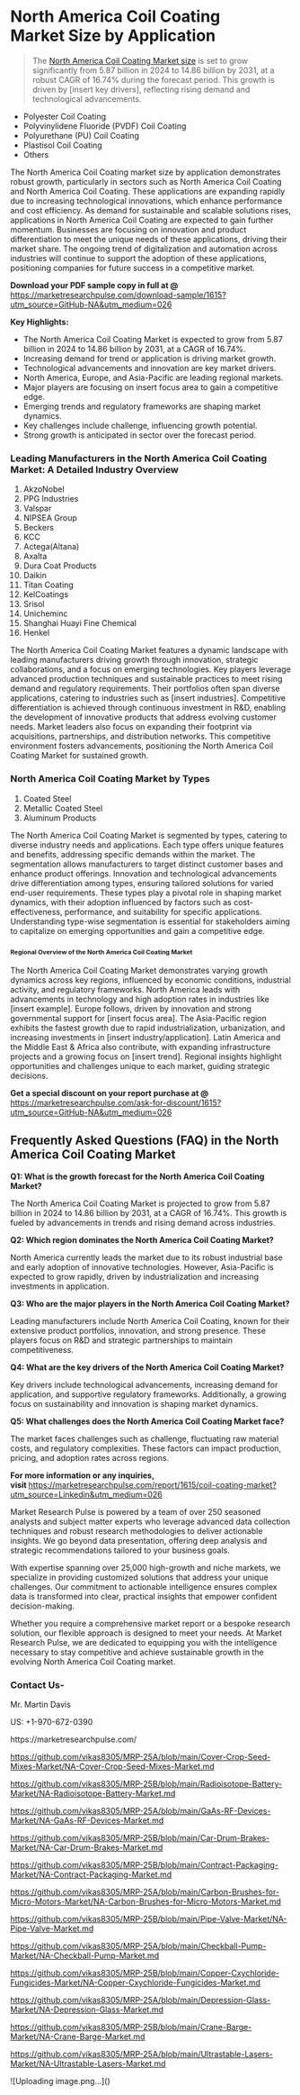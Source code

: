 
<h1>North America Coil Coating Market&nbsp;Size by Application</h1><blockquote><p>The <a href="https://marketresearchpulse.com/download-sample/1615?utm_source=GitHub-NA&amp;utm_medium=026">North America Coil Coating Market size</a> is set to grow significantly from 5.87 billion in 2024 to 14.86 billion by 2031, at a robust CAGR of 16.74% during the forecast period. This growth is driven by [insert key drivers], reflecting rising demand and technological advancements.</p></blockquote><ul><li>Polyester Coil Coating <li> Polyvinylidene Fluoride (PVDF) Coil Coating <li> Polyurethane (PU) Coil Coating <li> Plastisol Coil Coating <li> Others</li></ul><p>The North America Coil Coating market size by application demonstrates robust growth, particularly in sectors such as North America Coil Coating and North America Coil Coating. These applications are expanding rapidly due to increasing technological innovations, which enhance performance and cost efficiency. As demand for sustainable and scalable solutions rises, applications in North America Coil Coating are expected to gain further momentum. Businesses are focusing on innovation and product differentiation to meet the unique needs of these applications, driving their market share. The ongoing trend of digitalization and automation across industries will continue to support the adoption of these applications, positioning companies for future success in a competitive market.</p><p><strong>Download your PDF sample copy in full at @ </strong><a href="https://marketresearchpulse.com/download-sample/1615?utm_source=GitHub-NA&amp;utm_medium=026">https://marketresearchpulse.com/download-sample/1615?utm_source=GitHub-NA&amp;utm_medium=026</a></p><p><strong>Key Highlights: </strong></p><ul><li>The North America Coil Coating Market is expected to grow from 5.87 billion in 2024 to 14.86 billion by 2031, at a CAGR of 16.74%.</li><li>Increasing demand for trend or application is driving market growth.</li><li>Technological advancements and innovation are key market drivers.</li><li>North America, Europe, and Asia-Pacific are leading regional markets.</li><li>Major players are focusing on insert focus area to gain a competitive edge.</li><li>Emerging trends and regulatory frameworks are shaping market dynamics.</li><li>Key challenges include challenge, influencing growth potential.</li><li>Strong growth is anticipated in sector over the forecast period.</li></ul><h3>Leading Manufacturers in the North America Coil Coating Market: A Detailed Industry Overview</h3><ol><li>AkzoNobel</li><li>PPG Industries</li><li>Valspar</li><li>NIPSEA Group</li><li>Beckers</li><li>KCC</li><li>Actega(Altana)</li><li>Axalta</li><li>Dura Coat Products</li><li>Daikin</li><li>Titan Coating</li><li>KelCoatings</li><li>Srisol</li><li>Unicheminc</li><li>Shanghai Huayi Fine Chemical</li><li>Henkel</li></ol><div class="flex max-w-full flex-col flex-grow"><div class="min-h-8 text-message flex w-full flex-col items-end gap-2 whitespace-normal break-words [.text-message+&amp;]:mt-5" dir="auto" data-message-author-role="assistant" data-message-id="fd8432e4-4910-450d-b182-61b7bfb0a01f" data-message-model-slug="gpt-4o"><div class="flex w-full flex-col gap-1 empty:hidden first:pt-[3px]"><div class="markdown prose w-full break-words dark:prose-invert light"><p>The North America Coil Coating Market features a dynamic landscape with leading manufacturers driving growth through innovation, strategic collaborations, and a focus on emerging technologies. Key players leverage advanced production techniques and sustainable practices to meet rising demand and regulatory requirements. Their portfolios often span diverse applications, catering to industries such as [insert industries]. Competitive differentiation is achieved through continuous investment in R&amp;D, enabling the development of innovative products that address evolving customer needs. Market leaders also focus on expanding their footprint via acquisitions, partnerships, and distribution networks. This competitive environment fosters advancements, positioning the North America Coil Coating Market for sustained growth.</p></div></div></div></div><h3>North America Coil Coating Market by Types</h3><ol><li>Coated Steel <li> Metallic Coated Steel <li> Aluminum Products</li></ol><div class="flex max-w-full flex-col flex-grow"><div class="min-h-8 text-message flex w-full flex-col items-end gap-2 whitespace-normal break-words [.text-message+&amp;]:mt-5" dir="auto" data-message-author-role="assistant" data-message-id="084470be-0bb7-4664-bddf-5156b4f41249" data-message-model-slug="gpt-4o-mini"><div class="flex w-full flex-col gap-1 empty:hidden first:pt-[3px]"><div class="markdown prose w-full break-words dark:prose-invert light"><p>The North America Coil Coating Market is segmented by types, catering to diverse industry needs and applications. Each type offers unique features and benefits, addressing specific demands within the market. The segmentation allows manufacturers to target distinct customer bases and enhance product offerings. Innovation and technological advancements drive differentiation among types, ensuring tailored solutions for varied end-user requirements. These types play a pivotal role in shaping market dynamics, with their adoption influenced by factors such as cost-effectiveness, performance, and suitability for specific applications. Understanding type-wise segmentation is essential for stakeholders aiming to capitalize on emerging opportunities and gain a competitive edge.</p></div></div></div></div><h3><span style="font-size: 11px;">Regional Overview of the North America Coil Coating Market</span></h3><div class="flex max-w-full flex-col flex-grow"><div class="min-h-8 text-message flex w-full flex-col items-end gap-2 whitespace-normal break-words [.text-message+&amp;]:mt-5" dir="auto" data-message-author-role="assistant" data-message-id="e9038762-ce64-4e30-91c9-9bd413514231" data-message-model-slug="gpt-4o-mini"><div class="flex w-full flex-col gap-1 empty:hidden first:pt-[3px]"><div class="markdown prose w-full break-words dark:prose-invert light"><p>The North America Coil Coating Market demonstrates varying growth dynamics across key regions, influenced by economic conditions, industrial activity, and regulatory frameworks. North America leads with advancements in technology and high adoption rates in industries like [insert example]. Europe follows, driven by innovation and strong governmental support for [insert focus area]. The Asia-Pacific region exhibits the fastest growth due to rapid industrialization, urbanization, and increasing investments in [insert industry/application]. Latin America and the Middle East &amp; Africa also contribute, with expanding infrastructure projects and a growing focus on [insert trend]. Regional insights highlight opportunities and challenges unique to each market, guiding strategic decisions.</p></div></div></div></div><p><strong>Get a special discount on your report purchase at @ </strong><a href="https://marketresearchpulse.com/ask-for-discount/1615?utm_source=GitHub-NA&amp;utm_medium=026">https://marketresearchpulse.com/ask-for-discount/1615?utm_source=GitHub-NA&amp;utm_medium=026</a></p><h2>Frequently Asked Questions (FAQ) in the North America Coil Coating Market</h2><p><strong>Q1: What is the growth forecast for the North America Coil Coating Market?</strong></p><p>The North America Coil Coating Market is projected to grow from 5.87 billion in 2024 to 14.86 billion by 2031, at a CAGR of 16.74%. This growth is fueled by advancements in trends and rising demand across industries.</p><p><strong>Q2: Which region dominates the North America Coil Coating Market?</strong></p><p>North America currently leads the market due to its robust industrial base and early adoption of innovative technologies. However, Asia-Pacific is expected to grow rapidly, driven by industrialization and increasing investments in application.</p><p><strong>Q3: Who are the major players in the North America Coil Coating Market?</strong></p><p>Leading manufacturers include North America Coil Coating, known for their extensive product portfolios, innovation, and strong presence. These players focus on R&amp;D and strategic partnerships to maintain competitiveness.</p><p><strong>Q4: What are the key drivers of the North America Coil Coating Market?</strong></p><p>Key drivers include technological advancements, increasing demand for application, and supportive regulatory frameworks. Additionally, a growing focus on sustainability and innovation is shaping market dynamics.</p><p><strong>Q5: What challenges does the North America Coil Coating Market face?</strong></p><p>The market faces challenges such as challenge, fluctuating raw material costs, and regulatory complexities. These factors can impact production, pricing, and adoption rates across regions.</p><p><strong>For more information or any inquiries, visit&nbsp;</strong><a href="https://marketresearchpulse.com/report/1615/coil-coating-market?utm_source=Linkedin&utm_medium=026">https://marketresearchpulse.com/report/1615/coil-coating-market?utm_source=Linkedin&utm_medium=026</a></p><p>Market Research Pulse is powered by a team of over 250 seasoned analysts and subject matter experts who leverage advanced data collection techniques and robust research methodologies to deliver actionable insights. We go beyond data presentation, offering deep analysis and strategic recommendations tailored to your business goals.</p><p>With expertise spanning over 25,000 high-growth and niche markets, we specialize in providing customized solutions that address your unique challenges. Our commitment to actionable intelligence ensures complex data is transformed into clear, practical insights that empower confident decision-making.</p><p>Whether you require a comprehensive market report or a bespoke research solution, our flexible approach is designed to meet your needs. At Market Research Pulse, we are dedicated to equipping you with the intelligence necessary to stay competitive and achieve sustainable growth in the evolving North America Coil Coating market.</p><h3><strong>Contact Us-</strong></h3><p>Mr. Martin Davis</p><p>US: +1-970-672-0390</p><p>https://marketresearchpulse.com/</p><p><a href="https://github.com/vikas8305/MRP-25A/blob/main/Cover-Crop-Seed-Mixes-Market/NA-Cover-Crop-Seed-Mixes-Market.md">https://github.com/vikas8305/MRP-25A/blob/main/Cover-Crop-Seed-Mixes-Market/NA-Cover-Crop-Seed-Mixes-Market.md</a></p><p><a href="https://github.com/vikas8305/MRP-25B/blob/main/Radioisotope-Battery-Market/NA-Radioisotope-Battery-Market.md">https://github.com/vikas8305/MRP-25B/blob/main/Radioisotope-Battery-Market/NA-Radioisotope-Battery-Market.md</a></p><p><a href="https://github.com/vikas8305/MRP-25A/blob/main/GaAs-RF-Devices-Market/NA-GaAs-RF-Devices-Market.md">https://github.com/vikas8305/MRP-25A/blob/main/GaAs-RF-Devices-Market/NA-GaAs-RF-Devices-Market.md</a></p><p><a href="https://github.com/vikas8305/MRP-25B/blob/main/Car-Drum-Brakes-Market/NA-Car-Drum-Brakes-Market.md">https://github.com/vikas8305/MRP-25B/blob/main/Car-Drum-Brakes-Market/NA-Car-Drum-Brakes-Market.md</a></p><p><a href="https://github.com/vikas8305/MRP-25B/blob/main/Contract-Packaging-Market/NA-Contract-Packaging-Market.md">https://github.com/vikas8305/MRP-25B/blob/main/Contract-Packaging-Market/NA-Contract-Packaging-Market.md</a></p><p><a href="https://github.com/vikas8305/MRP-25A/blob/main/Carbon-Brushes-for-Micro-Motors-Market/NA-Carbon-Brushes-for-Micro-Motors-Market.md">https://github.com/vikas8305/MRP-25A/blob/main/Carbon-Brushes-for-Micro-Motors-Market/NA-Carbon-Brushes-for-Micro-Motors-Market.md</a></p><p><a href="https://github.com/vikas8305/MRP-25B/blob/main/Pipe-Valve-Market/NA-Pipe-Valve-Market.md">https://github.com/vikas8305/MRP-25B/blob/main/Pipe-Valve-Market/NA-Pipe-Valve-Market.md</a></p><p><a href="https://github.com/vikas8305/MRP-25A/blob/main/Checkball-Pump-Market/NA-Checkball-Pump-Market.md">https://github.com/vikas8305/MRP-25A/blob/main/Checkball-Pump-Market/NA-Checkball-Pump-Market.md</a></p><p><a href="https://github.com/vikas8305/MRP-25B/blob/main/Copper-Cxychloride-Fungicides-Market/NA-Copper-Cxychloride-Fungicides-Market.md">https://github.com/vikas8305/MRP-25B/blob/main/Copper-Cxychloride-Fungicides-Market/NA-Copper-Cxychloride-Fungicides-Market.md</a></p><p><a href="https://github.com/vikas8305/MRP-25A/blob/main/Depression-Glass-Market/NA-Depression-Glass-Market.md">https://github.com/vikas8305/MRP-25A/blob/main/Depression-Glass-Market/NA-Depression-Glass-Market.md</a></p><p><a href="https://github.com/vikas8305/MRP-25B/blob/main/Crane-Barge-Market/NA-Crane-Barge-Market.md">https://github.com/vikas8305/MRP-25B/blob/main/Crane-Barge-Market/NA-Crane-Barge-Market.md</a></p><p><a href="https://github.com/vikas8305/MRP-25A/blob/main/Ultrastable-Lasers-Market/NA-Ultrastable-Lasers-Market.md">https://github.com/vikas8305/MRP-25A/blob/main/Ultrastable-Lasers-Market/NA-Ultrastable-Lasers-Market.md</a></p>
![Uploading image.png…]()
